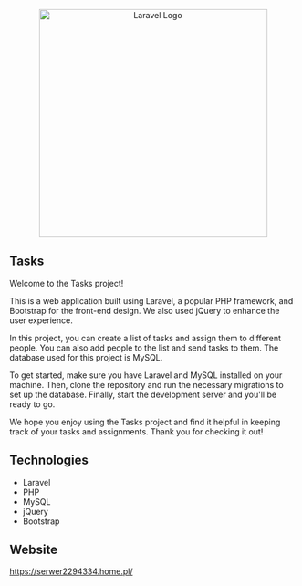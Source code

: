 <p align="center"><a href="https://laravel.com" target="_blank"><img src="https://raw.githubusercontent.com/laravel/art/master/logo-lockup/5%20SVG/2%20CMYK/1%20Full%20Color/laravel-logolockup-cmyk-red.svg" width="400" alt="Laravel Logo"></a></p>
</p>

## Tasks

Welcome to the Tasks project!

This is a web application built using Laravel, a popular PHP framework, and Bootstrap for the front-end design. We also used jQuery to enhance the user experience.

In this project, you can create a list of tasks and assign them to different people. You can also add people to the list and send tasks to them. The database used for this project is MySQL.

To get started, make sure you have Laravel and MySQL installed on your machine. Then, clone the repository and run the necessary migrations to set up the database. Finally, start the development server and you'll be ready to go.

We hope you enjoy using the Tasks project and find it helpful in keeping track of your tasks and assignments. Thank you for checking it out!

## Technologies

* Laravel
* PHP
* MySQL
* jQuery
* Bootstrap

## Website

https://serwer2294334.home.pl/

